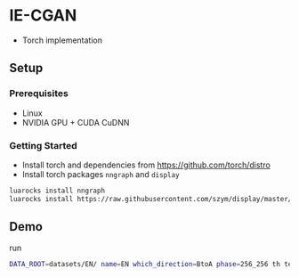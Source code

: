 # IE-CGAN
- Torch implementation

## Setup

### Prerequisites
- Linux
- NVIDIA GPU + CUDA CuDNN

### Getting Started
- Install torch and dependencies from https://github.com/torch/distro
- Install torch packages `nngraph` and `display`
```bash
luarocks install nngraph
luarocks install https://raw.githubusercontent.com/szym/display/master/display-scm-0.rockspec
```

## Demo
run
```bash
DATA_ROOT=datasets/EN/ name=EN which_direction=BtoA phase=256_256 th test.lua
```
